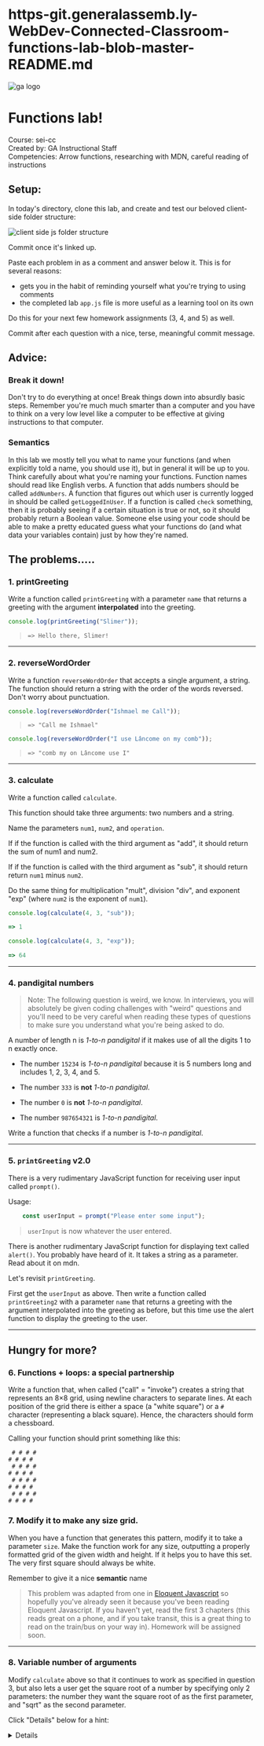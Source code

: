 # https-git.generalassemb.ly-WebDev-Connected-Classroom-functions-lab-blob-master-README.md

![ga logo](https://camo.githubusercontent.com/6ce15b81c1f06d716d753a61f5db22375fa684da/68747470733a2f2f67612d646173682e73332e616d617a6f6e6177732e636f6d2f70726f64756374696f6e2f6173736574732f6c6f676f2d39663838616536633963333837313639306533333238306663663535376633332e706e67)

# Functions lab!


Course: sei-cc <br>
Created by: GA Instructional Staff <br>
Competencies: Arrow functions, researching with MDN, careful reading of instructions 

## Setup:

In today's directory, clone this lab, and create and test our beloved client-side folder structure: 

![client side js folder structure](https://i.imgur.com/YksT98c.png)

Commit once it's linked up.

Paste each problem in as a comment and answer below it.  This is for several reasons:

* gets you in the habit of reminding yourself what you're trying to using comments
* the completed lab `app.js` file is more useful as a learning tool on its own

Do this for your next few homework assignments (3, 4, and 5) as well.

Commit after each question with a nice, terse, meaningful commit message.

## Advice:  

### Break it down!

Don't try to do everything at once!  Break things down into absurdly basic steps.  Remember you're much much smarter than a computer and you have to think on a very low level like a computer to be effective at giving instructions to that computer.

### Semantics

In this lab we mostly tell you what to name your functions (and when explicitly told a name, you should use it), but in general it will be up to you. Think carefully about what you're naming your functions. Function names should read like English verbs. A function that adds numbers should be called `addNumbers`.  A function that figures out which user is currently logged in should be called `getLoggedInUser`.  If a function is called `check` something, then it is probably seeing if a certain situation is true or not, so it should probably return a Boolean value.  Someone else using your code should be able to make a pretty educated guess what your functions do (and what data your variables contain) just by how they're named.


## The problems.....

### 1. printGreeting

Write a function called `printGreeting` with a parameter `name` that returns a greeting with the argument **interpolated** into the greeting.

```javascript
console.log(printGreeting("Slimer"));
```

> `=> Hello there, Slimer!`

<hr>

### 2. reverseWordOrder

Write a function `reverseWordOrder` that accepts a single argument, a string. The function should return a string with the order of the words reversed. Don't worry about punctuation.

```javascript
console.log(reverseWordOrder("Ishmael me Call"));
```

> `=> "Call me Ishmael"`


```js
console.log(reverseWordOrder("I use Lâncome on my comb"));
```

> `=> "comb my on Lâncome use I"`


<hr>

### 3. calculate

Write a function called `calculate`.

This function should take three arguments: two numbers and a string.

Name the parameters `num1`, `num2`, and `operation`.

If if the function is called with the third argument as "add", it should return the sum of num1 and num2.

If if the function is called with the third argument as "sub", it should return return `num1` minus `num2`.

Do the same thing for multiplication "mult", division "div", and exponent "exp" (where `num2` is the exponent of `num1`).

```javascript
console.log(calculate(4, 3, "sub"));

=> 1
```

```javascript
console.log(calculate(4, 3, "exp"));

=> 64
```

<hr>

### 4. pandigital numbers

> Note: The following question is weird, we know. In interviews, you will absolutely be given coding challenges with "weird" questions and you'll need to be very careful when reading these types of questions to make sure you understand what you're being asked to do.

A number of length n is _1-to-n pandigital_ if it makes use of all the digits 1 to n exactly once.

- The number `15234` is _1-to-n pandigital_ because it is 5 numbers long and includes 1, 2, 3, 4, and 5.

- The number `333` is **not** _1-to-n pandigital_.

- The number `0` is **not** _1-to-n pandigital_.

- The number `987654321` is _1-to-n pandigital_.

Write a function that checks if a number is _1-to-n pandigital_.


<hr>

### 5. `printGreeting` v2.0

There is a very rudimentary JavaScript function for receiving user input called `prompt()`.  

Usage: 

```js
	const userInput = prompt("Please enter some input");
```

> `userInput` is now whatever the user entered.

There is another rudimentary JavaScript function for displaying text called `alert()`. You probably have heard of it. It takes a string as a parameter. Read about it on mdn.

Let's revisit `printGreeting`.

First get the `userInput` as above. Then write a function called `printGreeting2` with a parameter `name` that returns a greeting with the argument interpolated into the greeting as before, but this time use the alert function to display the greeting to the user. 


<hr>


## Hungry for more?

### 6. Functions + loops: a special partnership 

Write a function that, when called ("call" = "invoke") creates a string that represents an 8×8 grid, using newline characters to separate lines. At each position of the grid there is either a space (a "white square") or a `#` character (representing a black square). Hence, the characters should form a chessboard.

Calling your function should print something like this:

```
 # # # #
# # # # 
 # # # #
# # # # 
 # # # #
# # # # 
 # # # #
# # # #
```

### 7. Modify it to make any size grid.

When you have a function that generates this pattern, modify it to take a parameter `size`.  Make the function work for any size, outputting a properly formatted grid of the given width and height.  If it helps you to have this set. The very first square should always be white.

Remember to give it a nice **semantic** name

> This problem was adapted from one in [Eloquent Javascript](http://eloquentjavascript.net/02_program_structure.html#p_1pkxSCSkVg) so hopefully you've already seen it because you've been reading Eloquent Javascript. If you haven't yet, read the first 3 chapters (this reads great on a phone, and if you take transit, this is a great thing to read on the train/bus on your way in).  Homework will be assigned soon. 

<hr>

### 8. Variable number of arguments

Modify `calculate` above so that it continues to work as specified in question 3, but also lets a user get the square root of a number by specifying only 2 parameters: the number they want the square root of as the first parameter, and "sqrt" as the second parameter.

Click "Details" below for a hint:

<details>
Hint: use `typeof` 
</details>
